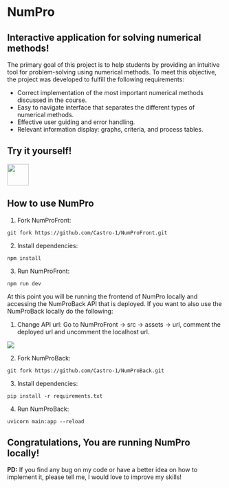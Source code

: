 # NumPro

## Interactive application for solving numerical methods!

The primary goal of this project is to help students by providing an intuitive tool for problem-solving using numerical methods. To meet this objective, the project was developed to fulfill the following requirements:

- Correct implementation of the most important numerical methods discussed in the course.
- Easy to navigate interface that separates the different types of numerical methods.
- Effective user guiding and error handling.
- Relevant information display: graphs, criteria, and process tables.

## Try it yourself!

<a href="https://num-pro.vercel.app/" target="_blank">
<img src="https://github.com/Castro-1/NumProFront/assets/82610906/afcd73a8-dbf4-42fb-be5c-bc5c9d3355f9" width="50"/></a>

## How to use NumPro

1. Fork NumProFront:

```
git fork https://github.com/Castro-1/NumProFront.git
```

2. Install dependencies:

```
npm install
```

3. Run NumProFront:

```
npm run dev
```

At this point you will be running the frontend of NumPro locally and accessing the NumProBack API that is deployed. If you want to also use the NumProBack locally do the following:

1. Change API url:
Go to NumProFront -> src -> assets -> url, comment the deployed url and uncomment the localhost url.
<div><img src="https://github.com/Castro-1/NumProFront/assets/82610906/95c6c1a1-7c43-44c0-a4ed-ba7466422de3" /></div>

2. Fork NumProBack:

```
git fork https://github.com/Castro-1/NumProBack.git
```

3. Install dependencies:

```
pip install -r requirements.txt
```

4. Run NumProBack:

```
uvicorn main:app --reload
```

## Congratulations, You are running NumPro locally!

**PD:** If you find any bug on my code or have a better idea on how to implement it, please tell me, I would love to improve my skills!
